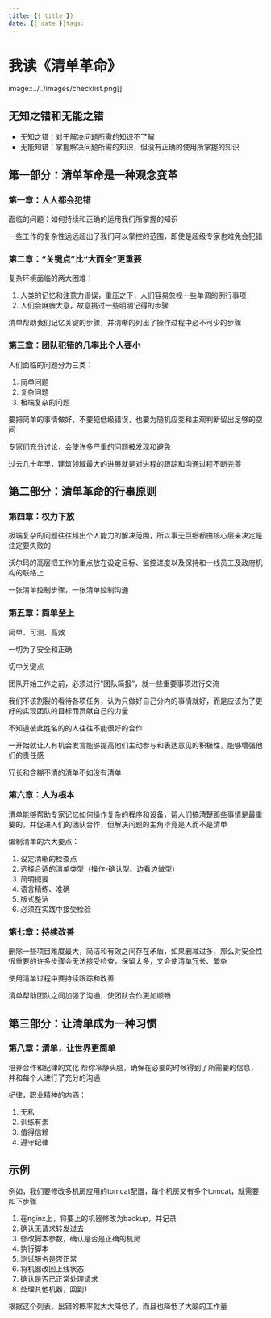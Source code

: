 ```yaml
---
title: {{ title }}
date: {{ date }}tags:
---
```

# 我读《清单革命》


image::../../images/checklist.png[]

## 无知之错和无能之错

* 无知之错：对于解决问题所需的知识不了解
* 无能知错：掌握解决问题所需的知识，但没有正确的使用所掌握的知识

## 第一部分：清单革命是一种观念变革

### 第一章：人人都会犯错

面临的问题：如何持续和正确的运用我们所掌握的知识

一些工作的复杂性远远超出了我们可以掌控的范围，即使是超级专家也难免会犯错

### 第二章：“关键点”比“大而全”更重要

复杂环境面临的两大困难：

1. 人类的记忆和注意力谬误，重压之下，人们容易忽视一些单调的例行事项
2. 人们会麻痹大意，故意挑过一些明明记得的步骤

清单帮助我们记忆关键的步骤，并清晰的列出了操作过程中必不可少的步骤

### 第三章：团队犯错的几率比个人要小

人们面临的问题分为三类：

1. 简单问题
2. 复杂问题
3. 极端复杂的问题

要把简单的事情做好，不要犯低级错误，也要为随机应变和主观判断留出足够的空间

专家们充分讨论，会使许多严重的问题被发现和避免

过去几十年里，建筑领域最大的进展就是对进程的跟踪和沟通过程不断完善

## 第二部分：清单革命的行事原则

### 第四章：权力下放

极端复杂的问题往往超出个人能力的解决范围，所以事无巨细都由核心层来决定是注定要失败的

沃尔玛的高层把工作的重点放在设定目标、监控进度以及保持和一线员工及政府机构的联络上

一张清单控制步骤，一张清单控制沟通

### 第五章：简单至上

简单、可测、高效

一切为了安全和正确

切中关键点

团队开始工作之前，必须进行“团队简报”，就一些重要事项进行交流

我们不该割裂的看待各项任务，认为只做好自己分内的事情就好，而是应该为了更好的实现团队的目标而贡献自己的力量

不知道彼此姓名的的人往往不能很好的合作

一开始就让人有机会发言能够提高他们主动参与和表达意见的积极性，能够增强他们的责任感

冗长和含糊不清的清单不如没有清单

### 第六章：人为根本

清单能够帮助专家记忆如何操作复杂的程序和设备，帮人们搞清楚那些事情是最重要的，并促进人们的团队合作，但解决问题的主角毕竟是人而不是清单

编制清单的六大要点：

1. 设定清晰的检查点
2. 选择合适的清单类型（操作-确认型、边看边做型）
3. 简明扼要
4. 语言精练、准确
5. 版式整洁
6. 必须在实践中接受检验

### 第七章：持续改善

删除一些项目难度最大，简洁和有效之间存在矛盾，如果删减过多，那么对安全性很重要的许多步骤会无法接受检查，保留太多，又会使清单冗长、繁杂

使用清单过程中要持续跟踪和改善

清单帮助团队之间加强了沟通，使团队合作更加顺畅

## 第三部分：让清单成为一种习惯

### 第八章：清单，让世界更简单

培养合作和纪律的文化
帮你冷静头脑，确保在必要的时候得到了所需要的信息，并和每个人进行了充分的沟通

纪律，职业精神的内涵：

1. 无私
2. 训练有素
3. 值得信赖
4. 遵守纪律

## 示例

例如，我们要修改多机房应用的tomcat配置，每个机房又有多个tomcat，就需要如下步骤

1. 在nginx上，将要上的机器修改为backup，并记录
2. 确认无请求转发过去
3. 修改脚本参数，确认是否是正确的机房
4. 执行脚本
5. 测试服务是否正常
6. 将机器改回上线状态
7. 确认是否已正常处理请求
8. 处理其他机器，回到1

根据这个列表，出错的概率就大大降低了，而且也降低了大脑的工作量
